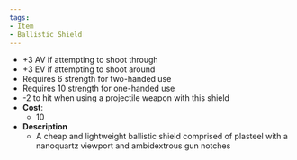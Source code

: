 ```yaml
---
tags:
- Item
- Ballistic Shield
---
```

- +3 AV if attempting to shoot through
- +3 EV if attempting to shoot around
- Requires 6 strength for two-handed use
- Requires 10 strength for one-handed use
- -2 to hit when using a projectile weapon with this shield
- **Cost**:
  - 10
- **Description**
  - A cheap and lightweight ballistic shield comprised of plasteel with a nanoquartz viewport and ambidextrous gun notches

